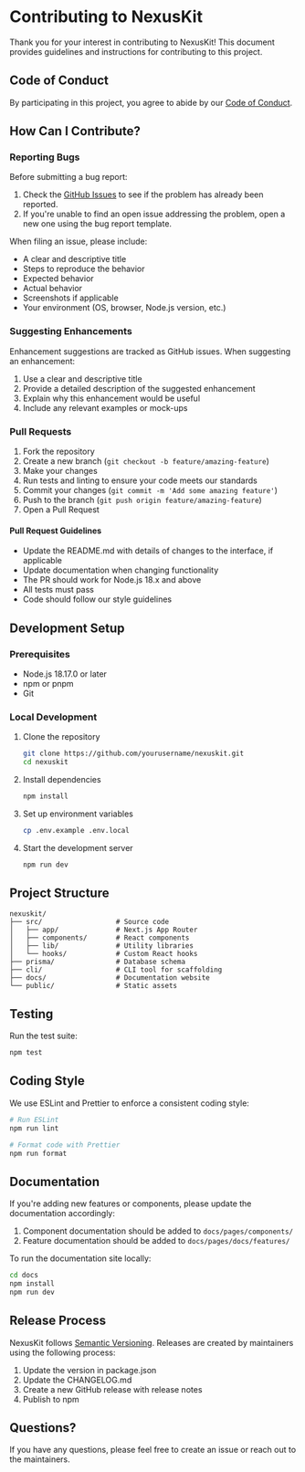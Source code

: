 # Contributing to NexusKit

Thank you for your interest in contributing to NexusKit! This document provides guidelines and instructions for contributing to this project.

## Code of Conduct

By participating in this project, you agree to abide by our [Code of Conduct](./CODE_OF_CONDUCT.md).

## How Can I Contribute?

### Reporting Bugs

Before submitting a bug report:

1. Check the [GitHub Issues](https://github.com/yourusername/nexuskit/issues) to see if the problem has already been reported.
2. If you're unable to find an open issue addressing the problem, open a new one using the bug report template.

When filing an issue, please include:

- A clear and descriptive title
- Steps to reproduce the behavior
- Expected behavior
- Actual behavior
- Screenshots if applicable
- Your environment (OS, browser, Node.js version, etc.)

### Suggesting Enhancements

Enhancement suggestions are tracked as GitHub issues. When suggesting an enhancement:

1. Use a clear and descriptive title
2. Provide a detailed description of the suggested enhancement
3. Explain why this enhancement would be useful
4. Include any relevant examples or mock-ups

### Pull Requests

1. Fork the repository
2. Create a new branch (`git checkout -b feature/amazing-feature`)
3. Make your changes
4. Run tests and linting to ensure your code meets our standards
5. Commit your changes (`git commit -m 'Add some amazing feature'`)
6. Push to the branch (`git push origin feature/amazing-feature`)
7. Open a Pull Request

#### Pull Request Guidelines

- Update the README.md with details of changes to the interface, if applicable
- Update documentation when changing functionality
- The PR should work for Node.js 18.x and above
- All tests must pass
- Code should follow our style guidelines

## Development Setup

### Prerequisites

- Node.js 18.17.0 or later
- npm or pnpm
- Git

### Local Development

1. Clone the repository
   ```bash
   git clone https://github.com/yourusername/nexuskit.git
   cd nexuskit
   ```

2. Install dependencies
   ```bash
   npm install
   ```

3. Set up environment variables
   ```bash
   cp .env.example .env.local
   ```

4. Start the development server
   ```bash
   npm run dev
   ```

## Project Structure

```
nexuskit/
├── src/                  # Source code
│   ├── app/              # Next.js App Router
│   ├── components/       # React components
│   ├── lib/              # Utility libraries
│   └── hooks/            # Custom React hooks
├── prisma/               # Database schema
├── cli/                  # CLI tool for scaffolding
├── docs/                 # Documentation website
└── public/               # Static assets
```

## Testing

Run the test suite:

```bash
npm test
```

## Coding Style

We use ESLint and Prettier to enforce a consistent coding style:

```bash
# Run ESLint
npm run lint

# Format code with Prettier
npm run format
```

## Documentation

If you're adding new features or components, please update the documentation accordingly:

1. Component documentation should be added to `docs/pages/components/`
2. Feature documentation should be added to `docs/pages/docs/features/`

To run the documentation site locally:

```bash
cd docs
npm install
npm run dev
```

## Release Process

NexusKit follows [Semantic Versioning](https://semver.org/). Releases are created by maintainers using the following process:

1. Update the version in package.json
2. Update the CHANGELOG.md
3. Create a new GitHub release with release notes
4. Publish to npm

## Questions?

If you have any questions, please feel free to create an issue or reach out to the maintainers. 